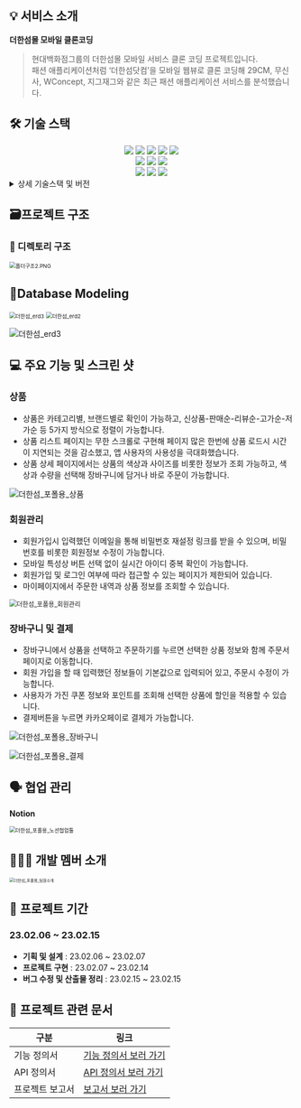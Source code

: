 
## 💡 서비스 소개

**더한섬몰 모바일 클론코딩**

> 현대백화점그룹의 더한섬몰 모바일 서비스 클론 코딩 프로젝트입니다.<br>
패션 애플리케이션처럼 ‘더한섬닷컴’을 모바일 웹뷰로 클론 코딩해 29CM, 무신사, WConcept, 지그재그와 같은 최근 패션 애플리케이션 서비스를 분석했습니다.


## 🛠️ 기술 스택
<div align=center> 
  <img src="https://img.shields.io/badge/java-007396?style=for-the-badge&logo=java&logoColor=white">  
  <img src="https://img.shields.io/badge/oracle-F80000?style=for-the-badge&logo=oracle&logoColor=white"> 
  <img src="https://img.shields.io/badge/spring-6DB33F?style=for-the-badge&logo=spring&logoColor=white"> 
  <img src="https://img.shields.io/badge/springSecurity-6DB33F?style=for-the-badge&logo=springsecurity&logoColor=white"> 
  <img src="https://img.shields.io/badge/NGINX-009639?style=for-the-badge&logo=nginx&logoColor=white"> 
  <br>
  <img src="https://img.shields.io/badge/html5-E34F26?style=for-the-badge&logo=html5&logoColor=white"> 
  <img src="https://img.shields.io/badge/css-1572B6?style=for-the-badge&logo=css3&logoColor=white"> 
  <img src="https://img.shields.io/badge/javascript-F7DF1E?style=for-the-badge&logo=javascript&logoColor=black"> 
  <br>
  <img src="https://img.shields.io/badge/gitlab-FC6D26?style=for-the-badge&logo=gitlab&logoColor=white">
  <img src="https://img.shields.io/badge/git-F05032?style=for-the-badge&logo=git&logoColor=white">
  <img src="https://img.shields.io/badge/notion-CA4245?style=for-the-badge&logo=notion&logoColor=white">
  <br>
</div>

<details>
<summary>상세 기술스택 및 버전</summary>

| 구분 | 기술스택 | 상세 | 버전 |
| --- | --- | --- | --- |
| 공통 | 형상관리 | Github | - |
|  | 이슈관리 | Jira | - |
|  | 커뮤니케이션 | Slack, Confluence, Notion | - |
| Front-end | HTML5 |  | - |
|  | CSS3 |  | - |
|  | JavaScript(ES6) |  | - |
|  | JSP |  | - |
|  | IDE | Eclipse | 1.69.2 |
| Back-end | Java | JDK | 1.8.0_192 |
|  | SpringBoot | springboot | 2.7.8 |
|  |  | Maven | - |
|  |  | Thymeleaf | 7.5 |
|  |  | SpringSecurity | - |
|  |  | MyBatis | - |
|  | Android | - | 12.0 |
|  | API관리 | Swagger | 2.9.2 |
|  | jsonwebtoken |  | 1.1.1 |
|  | DB | Oracle | 8.0.30-0ubuntu0.20.04.2 |
|  | IDE | Eclipse, Android Studio | - |
|||||
</details>


## 🗃️프로젝트 구조

### 📂 디렉토리 구조

<img src="README.assets/폴더구조2.PNG-1686318436892-7.png" alt="폴더구조2.PNG" style="zoom:67%;" />


## 🔗****Database Modeling****

<img src="README.assets/더한섬_erd1.png" alt="더한섬_erd3" style="zoom:67%;" />

<img src="README.assets/더한섬_erd2.png" alt="더한섬_erd2" style="zoom:67%;" />

![더한섬_erd3](README.assets/더한섬_erd3-1686317646857-4.png)

## 💻 주요 기능 및 스크린 샷

### **상품**

- 상품은 카테고리별, 브랜드별로 확인이 가능하고, 신상품-판매순-리뷰순-고가순-저가순 등 5가지 방식으로 정렬이 가능합니다.
- 상품 리스트 페이지는 무한 스크롤로 구현해 페이지 많은 한번에 상품 로드시 시간이 지연되는 것을 감소했고, 앱 사용자의 사용성을 극대화했습니다.
- 상품 상세 페이지에서는 상품의 색상과 사이즈를 비롯한 정보가 조회 가능하고, 색상과 수량을 선택해 장바구니에 담거나 바로 주문이 가능합니다.

![더한섬_포폴용_상품](README.assets/더한섬_포폴용_상품.png)



### **회원관리**

- 회원가입시 입력했던 이메일을 통해 비밀번호 재설정 링크를 받을 수 있으며, 비밀번호를 비롯한 회원정보 수정이 가능합니다.
- 모바일 특성상 버튼 선택 없이 실시간 아이디 중복 확인이 가능합니다.
- 회원가입 및 로그인 여부에 따라 접근할 수 있는 페이지가 제한되어 있습니다.
- 마이페이지에서 주문한 내역과 상품 정보를 조회할 수 있습니다.

<img src="README.assets/더한섬_포폴용_회원관리.png" alt="더한섬_포폴용_회원관리" style="zoom: 80%;" />



### **장바구니 및 결제**

- 장바구니에서 상품을 선택하고 주문하기를 누르면 선택한 상품 정보와 함께 주문서 페이지로 이동합니다.
-  회원 가입을 할 때 입력했던 정보들이 기본값으로 입력되어 있고, 주문시 수정이 가능합니다.
- 사용자가 가진 쿠폰 정보와 포인트를 조회해 선택한 상품에 할인을 적용할 수 있습니다.
- 결제버튼을 누르면 카카오페이로 결제가 가능합니다.

![더한섬_포폴용_장바구니](README.assets/더한섬_포폴용_장바구니.png)



![더한섬_포폴용_결제](README.assets/더한섬_포폴용_결제.png)

## 🗣️ 협업 관리

**Notion**

<img src="README.assets/더한섬_포폴용_노션협업툴.png" alt="더한섬_포폴용_노션협업툴" style="zoom:67%;" />



## 👩‍👩‍👧 개발 멤버 소개



<img src="README.assets/더한섬_포폴용_팀원소개.png" alt="더한섬_포폴용_팀원소개" style="zoom:50%;" />

## 📅 프로젝트 기간

### 23.02.06 ~ 23.02.15

- **기획 및 설계** : 23.02.06 ~ 23.02.07
- **프로젝트 구현** : 23.02.07 ~ 23.02.14
- **버그 수정 및 산출물 정리** : 23.02.15 ~ 23.02.15

## 📄 프로젝트 관련 문서

| 구분 | 링크 |
| --- | --- |
| 기능 정의서 | [기능 정의서 보러 가기](https://docs.google.com/spreadsheets/d/1CI9egWBXCCFFI9j7Fb8b0Ecweyp0P8YcEFBEobTa9WA/edit#gid=0) |
| API 정의서 | [API 정의서 보러 가기](https://www.notion.so/6e62600923454d29a9e51736b4528aa9?v=f3a5e88850c14830a57d246f9e0f2b2e) |
| 프로젝트 보고서 | [보고서 보러 가기](https://angry-catboat-48b.notion.site/45e76ce58248472a8873ef63239df08d?pvs=4) |

